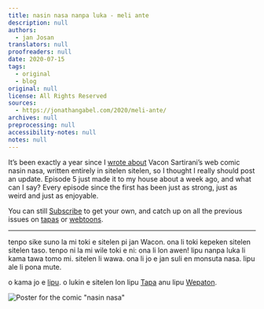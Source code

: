 ```yaml
---
title: nasin nasa nanpa luka - meli ante
description: null
authors:
  - jan Josan
translators: null
proofreaders: null
date: 2020-07-15
tags:
  - original
  - blog
original: null
license: All Rights Reserved
sources:
  - https://jonathangabel.com/2020/meli-ante/
archives: null
preprocessing: null
accessibility-notes: null
notes: null
---
```


It’s been exactly a year since I [wrote about][previous post] Vacon Sartirani’s web comic nasin nasa, written entirely in sitelen sitelen, so I thought I really should post an update. Episode 5 just made it to my house about a week ago, and what can I say? Every episode since the first has been just as strong, just as weird and just as enjoyable.

You can still [Subscribe][Patreon] to get your own, and catch up on all the previous issues on [tapas][Tapas] or [webtoons][Webtoons].

---

tenpo sike suno la mi toki e sitelen pi jan Wacon. ona li toki kepeken sitelen sitelen taso. tenpo ni la mi wile toki e ni: ona li lon awen! lipu nanpa luka li kama tawa tomo mi. sitelen li wawa. ona li jo e jan suli en monsuta nasa. lipu ale li pona mute.

o kama jo e [lipu][Patreon]. o lukin e sitelen lon lipu [Tapa][Tapas] anu lipu [Wepaton][Webtoons].

![Poster for the comic "nasin nasa"](https://jonathangabel.com/images/t47_tokipona/jan_ante/t47.janWakon.meli_ante_l.png)

[previous post]: https://jonathangabel.com/2019/sike-noka/
[Patreon]: https://www.patreon.com/bePatron?utm_source=webtoons&utm_medium=link&utm_campaign=vaconsartirani&u=21118728&redirect_uri=http%3A%2F%2Fm.webtoons.com%2Fchallenge%2FpatreonCallback
[Tapas]: https://tapas.io/series/Nasin-Nasa
[Webtoons]: https://www.webtoons.com/en/challenge/nasin-nasa/list?title_no=303628
